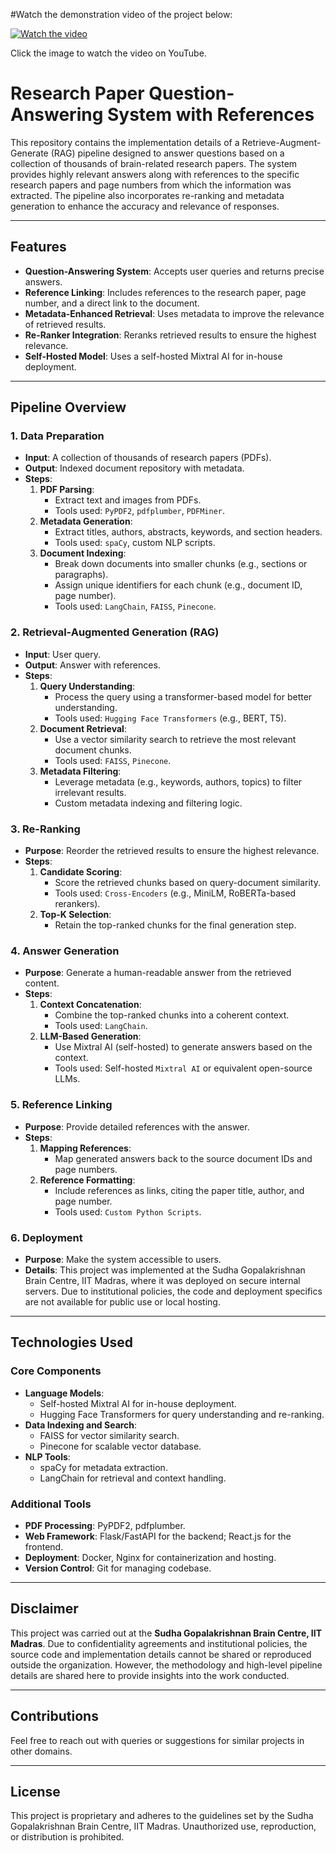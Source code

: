 

#Watch the demonstration video of the project below:

[![Watch the video](https://img.youtube.com/vi/JYtwnbCWCHA/0.jpg)](https://www.youtube.com/watch?v=JYtwnbCWCHA)

Click the image to watch the video on YouTube.


# Research Paper Question-Answering System with References

This repository contains the implementation details of a Retrieve-Augment-Generate (RAG) pipeline designed to answer questions based on a collection of thousands of brain-related research papers. The system provides highly relevant answers along with references to the specific research papers and page numbers from which the information was extracted. The pipeline also incorporates re-ranking and metadata generation to enhance the accuracy and relevance of responses.

---

## Features

- **Question-Answering System**: Accepts user queries and returns precise answers.
- **Reference Linking**: Includes references to the research paper, page number, and a direct link to the document.
- **Metadata-Enhanced Retrieval**: Uses metadata to improve the relevance of retrieved results.
- **Re-Ranker Integration**: Reranks retrieved results to ensure the highest relevance.
- **Self-Hosted Model**: Uses a self-hosted Mixtral AI for in-house deployment.

---

## Pipeline Overview

### 1. **Data Preparation**
- **Input**: A collection of thousands of research papers (PDFs).
- **Output**: Indexed document repository with metadata.
- **Steps**:
  1. **PDF Parsing**:
     - Extract text and images from PDFs.
     - Tools used: `PyPDF2`, `pdfplumber`, `PDFMiner`.
  2. **Metadata Generation**:
     - Extract titles, authors, abstracts, keywords, and section headers.
     - Tools used: `spaCy`, custom NLP scripts.
  3. **Document Indexing**:
     - Break down documents into smaller chunks (e.g., sections or paragraphs).
     - Assign unique identifiers for each chunk (e.g., document ID, page number).
     - Tools used: `LangChain`, `FAISS`, `Pinecone`.

### 2. **Retrieval-Augmented Generation (RAG)**
- **Input**: User query.
- **Output**: Answer with references.
- **Steps**:
  1. **Query Understanding**:
     - Process the query using a transformer-based model for better understanding.
     - Tools used: `Hugging Face Transformers` (e.g., BERT, T5).
  2. **Document Retrieval**:
     - Use a vector similarity search to retrieve the most relevant document chunks.
     - Tools used: `FAISS`, `Pinecone`.
  3. **Metadata Filtering**:
     - Leverage metadata (e.g., keywords, authors, topics) to filter irrelevant results.
     - Custom metadata indexing and filtering logic.

### 3. **Re-Ranking**
- **Purpose**: Reorder the retrieved results to ensure the highest relevance.
- **Steps**:
  1. **Candidate Scoring**:
     - Score the retrieved chunks based on query-document similarity.
     - Tools used: `Cross-Encoders` (e.g., MiniLM, RoBERTa-based rerankers).
  2. **Top-K Selection**:
     - Retain the top-ranked chunks for the final generation step.

### 4. **Answer Generation**
- **Purpose**: Generate a human-readable answer from the retrieved content.
- **Steps**:
  1. **Context Concatenation**:
     - Combine the top-ranked chunks into a coherent context.
     - Tools used: `LangChain`.
  2. **LLM-Based Generation**:
     - Use Mixtral AI (self-hosted) to generate answers based on the context.
     - Tools used: Self-hosted `Mixtral AI` or equivalent open-source LLMs.

### 5. **Reference Linking**
- **Purpose**: Provide detailed references with the answer.
- **Steps**:
  1. **Mapping References**:
     - Map generated answers back to the source document IDs and page numbers.
  2. **Reference Formatting**:
     - Include references as links, citing the paper title, author, and page number.
     - Tools used: `Custom Python Scripts`.

### 6. **Deployment**
- **Purpose**: Make the system accessible to users.
- **Details**: This project was implemented at the Sudha Gopalakrishnan Brain Centre, IIT Madras, where it was deployed on secure internal servers. Due to institutional policies, the code and deployment specifics are not available for public use or local hosting.

---

## Technologies Used

### **Core Components**
- **Language Models**:
  - Self-hosted Mixtral AI for in-house deployment.
  - Hugging Face Transformers for query understanding and re-ranking.
- **Data Indexing and Search**:
  - FAISS for vector similarity search.
  - Pinecone for scalable vector database.
- **NLP Tools**:
  - spaCy for metadata extraction.
  - LangChain for retrieval and context handling.

### **Additional Tools**
- **PDF Processing**: PyPDF2, pdfplumber.
- **Web Framework**: Flask/FastAPI for the backend; React.js for the frontend.
- **Deployment**: Docker, Nginx for containerization and hosting.
- **Version Control**: Git for managing codebase.

---

## Disclaimer
This project was carried out at the **Sudha Gopalakrishnan Brain Centre, IIT Madras**. Due to confidentiality agreements and institutional policies, the source code and implementation details cannot be shared or reproduced outside the organization. However, the methodology and high-level pipeline details are shared here to provide insights into the work conducted.

---

## Contributions
Feel free to reach out with queries or suggestions for similar projects in other domains.

---

## License
This project is proprietary and adheres to the guidelines set by the Sudha Gopalakrishnan Brain Centre, IIT Madras. Unauthorized use, reproduction, or distribution is prohibited.
